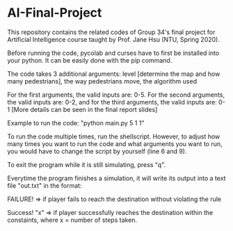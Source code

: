 # AI-Final-Project

This repository contains the related codes of Group 34's final project for Artificial Intelligence course taught by Prof. Jane Hsu (NTU, Spring 2020).

Before running the code, pycolab and curses have to first be installed into your python. It can be easily done with the pip command.

The code takes 3 additional arguments: level [determine the map and how many pedestrians], the way pedestrians move, the algorithm used

For the first arguments, the valid inputs are: 0-5.
For the second arguments, the valid inputs are: 0-2, and for the third arguments, the valid inputs are: 0-1 
[More details can be seen in the final report slides]

Example to run the code: "python main.py 5 1 1" 

To run the code multiple times, run the shellscript. However, to adjust how many times you want to run the code and what arguments you want to run, you would have to change the script by yourself (line 6 and 9).

To exit the program while it is still simulating, press "q".

Everytime the program finishes a simulation, it will write its output into a text file "out.txt" in the format:

FAILURE! => if player fails to reach the destination without violating the rule

Success! "x" => if player successfully reaches the destination within the constaints, where x = number of steps taken. 
